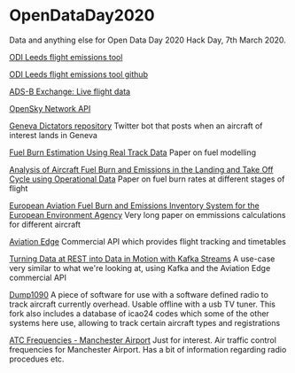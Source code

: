 # OpenDataDay2020
Data and anything else for Open Data Day 2020 Hack Day, 7th March 2020.

[ODI Leeds flight emissions tool](https://odileeds.org/projects/flight-emissions/)

[ODI Leeds flight emissions tool github](https://github.com/odileeds/flight-data)

[ADS-B Exchange: Live flight data](https://www.adsbexchange.com/)

[OpenSky Network API](https://opensky-network.org/apidoc/)

[Geneva Dictators repository](https://github.com/OpenDataManchester/geneva-dictators/) Twitter bot that posts when an aircraft of interest lands in Geneva

[Fuel Burn Estimation Using Real Track Data](https://ntrs.nasa.gov/archive/nasa/casi.ntrs.nasa.gov/20120002710.pdf) Paper on fuel modelling

[Analysis of Aircraft Fuel Burn and Emissions in the Landing and Take Off Cycle using Operational Data](https://www.mit.edu/~hamsa/pubs/ICRAT_2014_YSC_HB_final.pdf) Paper on fuel burn rates at different stages of flight

[European Aviation Fuel Burn and Emissions Inventory System for the European Environment Agency](https://www.eurocontrol.int/sites/default/files/content/documents/201807-european-aviation-fuel-burn-emissions-system-eea-v2.pdf) Very long paper on emmissions calculations for different aircraft

[Aviation Edge](https://aviation-edge.com/developers/) Commercial API which provides flight tracking and timetables

[Turning Data at REST into Data in Motion with Kafka Streams](https://www.confluent.io/blog/data-stream-processing-with-kafka-streams-bitrock-and-confluent/) A use-case very similar to what we're looking at, using Kafka and the Aviation Edge commercial API

[Dump1090](https://github.com/flightaware/dump1090) A piece of software for use with a software defined radio to track aircraft currently overhead. Usable offline with a usb TV tuner. This fork also includes a database of icao24 codes which some of the other systems here use, allowing to track certain aircraft types and registrations 

[ATC Frequencies - Manchester Airport](http://manchesterspotting.t83.net/atc-frequencies/4530012586) Just for interest. Air traffic control frequencies for Manchester Airport. Has a bit of information regarding radio procedues etc.
